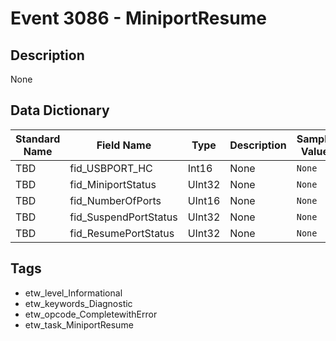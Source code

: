 # Event 3086 - MiniportResume

## Description
None

## Data Dictionary
|Standard Name|Field Name|Type|Description|Sample Value|
|---|---|---|---|---|
|TBD|fid_USBPORT_HC|Int16|None|`None`|
|TBD|fid_MiniportStatus|UInt32|None|`None`|
|TBD|fid_NumberOfPorts|UInt16|None|`None`|
|TBD|fid_SuspendPortStatus|UInt32|None|`None`|
|TBD|fid_ResumePortStatus|UInt32|None|`None`|

## Tags
* etw_level_Informational
* etw_keywords_Diagnostic
* etw_opcode_CompletewithError
* etw_task_MiniportResume